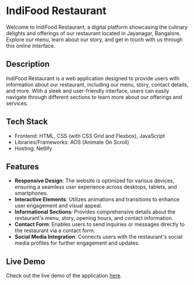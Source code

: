 # IndiFood Restaurant

Welcome to IndiFood Restaurant, a digital platform showcasing the culinary delights and offerings of our restaurant located in Jayanagar, Bangalore. Explore our menu, learn about our story, and get in touch with us through this online interface.

## Description

IndiFood Restaurant is a web application designed to provide users with information about our restaurant, including our menu, story, contact details, and more. With a sleek and user-friendly interface, users can easily navigate through different sections to learn more about our offerings and services.

## Tech Stack

- Frontend: HTML, CSS (with CSS Grid and Flexbox), JavaScript
- Libraries/Frameworks: AOS (Animate On Scroll)
- Hosting: Netlify

## Features

- **Responsive Design**: The website is optimized for various devices, ensuring a seamless user experience across desktops, tablets, and smartphones.
- **Interactive Elements**: Utilizes animations and transitions to enhance user engagement and visual appeal.
- **Informational Sections**: Provides comprehensive details about the restaurant's menu, story, opening hours, and contact information.
- **Contact Form**: Enables users to send inquiries or messages directly to the restaurant via a contact form.
- **Social Media Integration**: Connects users with the restaurant's social media profiles for further engagement and updates.

## Live Demo

Check out the live demo of the application [here](https://indifood-restaurant.netlify.app/).
